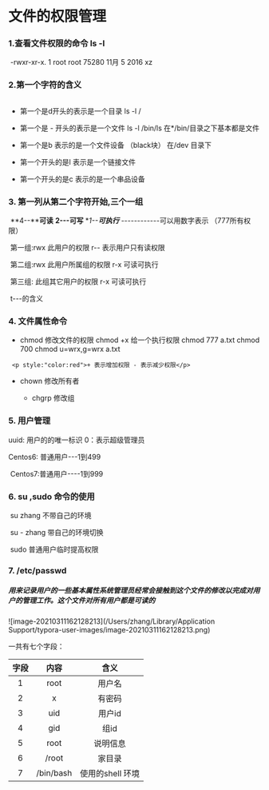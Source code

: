 #                         文件的权限管理



### 1.查看文件权限的命令 ls -l



​    -rwxr-xr-x. 1 root root 75280 11月  5 2016 xz  





### 2.第一个字符的含义

~~~ properties

~~~



* 第一个是d开头的表示是一个目录                                          ls  -l  /  
* 第一个是 - 开头的表示是一个文件                                         ls  -l /bin/ls   在*/bin/目录之下基本都是文件

* 第一个是b 表示的是一个文件设备 （black块）                                             在/dev 目录下  
* 第一个开头的是l 表示是一个链接文件           
* 第一个开头的是c 表示的是一个串品设备                



### 3. 第一列从第二个字符开始,三个一组

  

​       **4--****可读**       **2---可写**   **1--***可执行****     ------------可以用数字表示 （777所有权限）



​       第一组:rwx  此用户的权限                         r-- 表示用户只有读权限   

​       第二组:rwx  此用户所属组的权限               r-x   可读可执行          

​       第三组:        此组其它用户的权限              r-x   可读可执行



​     t---的含义



### 4. 文件属性命令  

   *  chmod      修改文件的权限  chmod +x  给一个执行权限                chmod  777 a.txt   chmod 700    chmod u=wrx,g=wrx a.txt    

     <p style:"color:red">+ 表示增加权限 - 表示减少权限</p>

   *  chown      修改所有者  

      *  chgrp        修改组 

 

### 5. 用户管理

   uuid: 用户的的唯一标识       0：表示超级管理员 

   Centos6: 普通用户---1到499

​    Centos7:普通用户----1到999

  

### 6. su ,sudo 命令的使用

​	su  zhang   不带自己的环境

​	su - zhang  带自己的环境切换

​	sudo 普通用户临时提高权限 



### 7.  /etc/passwd

#####          用来记录用户的一些基本属性系统管理员经常会接触到这个文件的修改以完成对用户的管理工作。这个文件对所有用户都是可读的

  ![image-20210311162128213](/Users/zhang/Library/Application Support/typora-user-images/image-20210311162128213.png)



一共有七个字段：

 

| 字段 |   内容    |       含义       |
| :--: | :-------: | :--------------: |
|  1   |   root    |      用户名      |
|  2   |     x     |      有密码      |
|  3   |    uid    |      用户id      |
|  4   |    gid    |       组id       |
|  5   |   root    |     说明信息     |
|  6   |   /root   |      家目录      |
|  7   | /bin/bash | 使用的shell 环境 |





### 